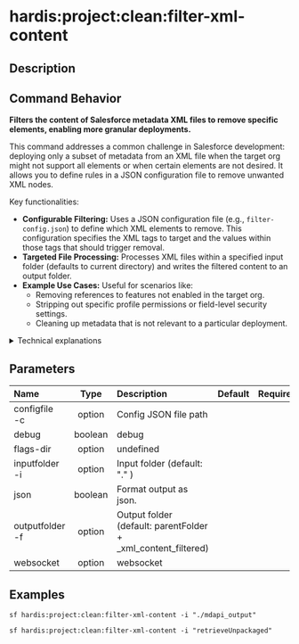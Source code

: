 <!-- This file has been generated with command 'sf hardis:doc:plugin:generate'. Please do not update it manually or it may be overwritten -->
# hardis:project:clean:filter-xml-content

## Description


## Command Behavior

**Filters the content of Salesforce metadata XML files to remove specific elements, enabling more granular deployments.**

This command addresses a common challenge in Salesforce development: deploying only a subset of metadata from an XML file when the target org might not support all elements or when certain elements are not desired. It allows you to define rules in a JSON configuration file to remove unwanted XML nodes.

Key functionalities:

- **Configurable Filtering:** Uses a JSON configuration file (e.g., `filter-config.json`) to define which XML elements to remove. This configuration specifies the XML tags to target and the values within those tags that should trigger removal.
- **Targeted File Processing:** Processes XML files within a specified input folder (defaults to current directory) and writes the filtered content to an output folder.
- **Example Use Cases:** Useful for scenarios like:
  - Removing references to features not enabled in the target org.
  - Stripping out specific profile permissions or field-level security settings.
  - Cleaning up metadata that is not relevant to a particular deployment.

<details>
<summary>Technical explanations</summary>

The command's technical implementation involves:

- **Configuration Loading:** Reads the `filter-config.json` file, which contains an array of `filters`. Each filter defines a `name`, `description`, `folders` (where to apply the filter), `file_extensions`, and an `exclude_list`.
- **File System Operations:** Copies the input folder to an output folder (if different) to avoid modifying original files directly. It then iterates through the files in the output folder that match the specified file extensions.
- **XML Parsing and Manipulation:** For each matching XML file:
  - It uses `xml2js.Parser` to parse the XML content into a JavaScript object.
  - It recursively traverses the JavaScript object, applying the `filterElement` function.
  - The `filterElement` function checks for `type_tag` and `identifier_tag` defined in the `exclude_list`. If a match is found and the value is in the `excludeDef.values`, the element is removed from the XML structure.
  - After filtering, it uses `writeXmlFile` to write the modified JavaScript object back to the XML file.
- **Logging:** Provides detailed logs about the filtering process, including which files are being processed and which elements are being filtered.
- **Summary Reporting:** Tracks and reports on the files that have been updated due to filtering.
</details>


## Parameters

| Name                |  Type   | Description                                                   | Default | Required | Options |
|:--------------------|:-------:|:--------------------------------------------------------------|:-------:|:--------:|:-------:|
| configfile<br/>-c   | option  | Config JSON file path                                         |         |          |         |
| debug               | boolean | debug                                                         |         |          |         |
| flags-dir           | option  | undefined                                                     |         |          |         |
| inputfolder<br/>-i  | option  | Input folder (default: "." )                                  |         |          |         |
| json                | boolean | Format output as json.                                        |         |          |         |
| outputfolder<br/>-f | option  | Output folder (default: parentFolder + _xml_content_filtered) |         |          |         |
| websocket           | option  | websocket                                                     |         |          |         |

## Examples

```shell
sf hardis:project:clean:filter-xml-content -i "./mdapi_output"
```

```shell
sf hardis:project:clean:filter-xml-content -i "retrieveUnpackaged"
```


